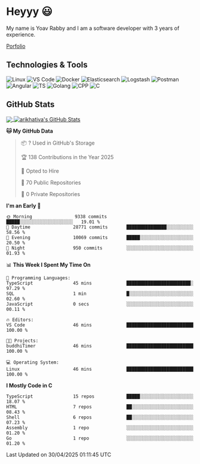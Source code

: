 
# Heyyy 😃
My name is Yoav Rabby and I am a software developer with 3 years of experience.

<a href="https://yoavrabby.com">
  Porfolio
</a>

## Technologies & Tools
![Linux](https://img.shields.io/badge/Linux-FCC624?style=flat&logo=linux&logoColor=black)
![VS Code](https://img.shields.io/badge/-VS%20Code-007ACC?style=flat-square&logo=visual-studio-code)
![Docker](https://img.shields.io/badge/Docker-E9F8FF?style=flat-square&logo=Docker)
![Elasticsearch](https://img.shields.io/badge/Elasticsearch-F8FDC5?style=flat-square&logo=elasticsearch&logoColor=lightblue)
![Logstash](https://img.shields.io/badge/Logstash-F8FDC5?style=flat-square&logo=logstash&logoColor=orange)
![Postman](https://img.shields.io/badge/Postman-F6BB43?style=flat-square&logo=Postman&logoColor=white)
![Angular](https://img.shields.io/badge/Angular-red?style=flat-square&logo=angular)
![TS](https://shields.io/badge/TypeScript-3178C6?logo=TypeScript&logoColor=FFF&style=flat-square)
![Golang](https://img.shields.io/badge/Golang-CBFBFD?style=flat-square&logo=go)
![CPP](https://img.shields.io/badge/C++-00599C?style=flat-square&logo=C%2B%2B&logoColor=white)
![C](https://img.shields.io/badge/C-F0F8FF?style=flat-square&logo=C)

## GitHub Stats
<a href="https://github.com/arikhativa/arikhativa">
  <img align="center" src="https://github-readme-stats.vercel.app/api/top-langs/?username=arikhativa&hide=java,html,tex&title_color=ffffff&text_color=c9cacc&icon_color=2bbc8a&bg_color=1d1f21&langs_count=3" />
</a>
<a href="https://github.com/arikhativa/arikhativa">
  <img align="center" src="https://github-readme-stats.vercel.app/api?username=arikhativa&show_icons=true&line_height=27&count_private=true&title_color=ffffff&text_color=c9cacc&icon_color=2bbc8a&bg_color=1d1f21" alt="arikhativa's GitHub Stats" />
</a>

<!--START_SECTION:waka-->
**🐱 My GitHub Data** 

> 📦 ? Used in GitHub's Storage 
 > 
> 🏆 138 Contributions in the Year 2025
 > 
> 💼 Opted to Hire
 > 
> 📜 70 Public Repositories 
 > 
> 🔑 0 Private Repositories 
 > 
**I'm an Early 🐤** 

```text
🌞 Morning                9338 commits        █████░░░░░░░░░░░░░░░░░░░░   19.01 % 
🌆 Daytime                28771 commits       ███████████████░░░░░░░░░░   58.56 % 
🌃 Evening                10069 commits       █████░░░░░░░░░░░░░░░░░░░░   20.50 % 
🌙 Night                  950 commits         ░░░░░░░░░░░░░░░░░░░░░░░░░   01.93 % 
```


📊 **This Week I Spent My Time On** 

```text
💬 Programming Languages: 
TypeScript               45 mins             ████████████████████████░   97.29 % 
SQL                      1 min               █░░░░░░░░░░░░░░░░░░░░░░░░   02.60 % 
JavaScript               0 secs              ░░░░░░░░░░░░░░░░░░░░░░░░░   00.11 % 

🔥 Editors: 
VS Code                  46 mins             █████████████████████████   100.00 % 

🐱‍💻 Projects: 
buddhiTimer              46 mins             █████████████████████████   100.00 % 

💻 Operating System: 
Linux                    46 mins             █████████████████████████   100.00 % 
```

**I Mostly Code in C** 

```text
TypeScript               15 repos            █████░░░░░░░░░░░░░░░░░░░░   18.07 % 
HTML                     7 repos             ██░░░░░░░░░░░░░░░░░░░░░░░   08.43 % 
Shell                    6 repos             ██░░░░░░░░░░░░░░░░░░░░░░░   07.23 % 
Assembly                 1 repo              ░░░░░░░░░░░░░░░░░░░░░░░░░   01.20 % 
Go                       1 repo              ░░░░░░░░░░░░░░░░░░░░░░░░░   01.20 % 
```




 Last Updated on 30/04/2025 01:11:45 UTC
<!--END_SECTION:waka-->
